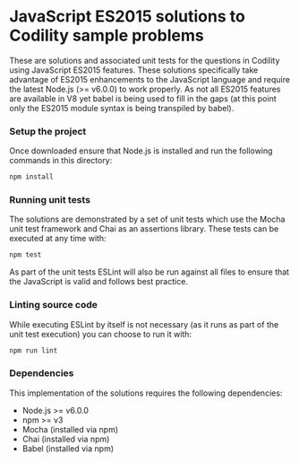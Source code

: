 # JavaScript ES2015 solutions to Codility sample problems
These are solutions and associated unit tests for the questions in Codility using JavaScript ES2015 features. These solutions
specifically take advantage of ES2015 enhancements to the JavaScript language
and require the latest Node.js (>= v6.0.0) to work properly. As not all ES2015
features are available in V8 yet babel is being used to fill in the gaps (at
this point only the ES2015 module syntax is being transpiled by babel).

### Setup the project
Once downloaded ensure that Node.js is installed and run the following commands
in this directory:
```bash
npm install
```

### Running unit tests
The solutions are demonstrated by a set of unit tests which use the Mocha unit
test framework and Chai as an assertions library. These tests can be executed
at any time with:
```bash
npm test
```

As part of the unit tests ESLint will also be run against all files to ensure
that the JavaScript is valid and follows best practice.

### Linting source code
While executing ESLint by itself is not necessary (as it runs as part of the
unit test execution) you can choose to run it with:
```bash
npm run lint
```

### Dependencies
This implementation of the solutions requires the following dependencies:

* Node.js >= v6.0.0
* npm >= v3
* Mocha (installed via npm)
* Chai (installed via npm)
* Babel (installed via npm)
